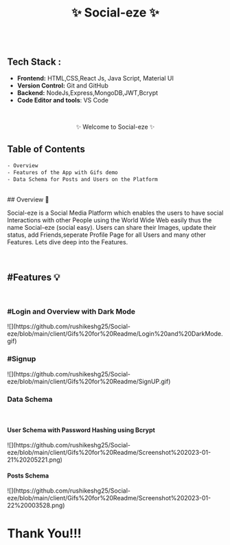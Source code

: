<h1 align="center">
       ✨  Social-eze   ✨
</h1>
<h2 align="center"
  A Social Media 
 </h2>
 
<br />

## Tech Stack : 

- **Frontend:** HTML,CSS,React Js, Java Script, Material UI
- **Version Control:** Git and GitHub
- **Backend:** NodeJs,Express,MongoDB,JWT,Bcrypt
- **Code Editor and tools**: VS Code

 <br />

   <p align="center">✨ Welcome to Social-eze ✨ <br /></p>


## Table of Contents

    - Overview
    - Features of the App with Gifs demo
    - Data Schema for Posts and Users on the Platform

 <br />
## Overview 🔨

Social-eze  is a Social Media Platform which enables the users to have social Interactions with other People using the World Wide Web easily thus the name Social-eze (social easy). Users can share their Images, update their status, add Friends,seperate Profile Page for all Users and many other Features. Lets dive deep into the Features.

<br/>

<h2>#Features 💡</h2>
<br/>
<h3>#Login and Overview with Dark Mode</h3>
![](https://github.com/rushikeshg25/Social-eze/blob/main/client/Gifs%20for%20Readme/Login%20and%20DarkMode.gif)
<br/>
<h3>#Signup</h3>
![](https://github.com/rushikeshg25/Social-eze/blob/main/client/Gifs%20for%20Readme/SignUP.gif)
<br/>
<h3>Data Schema</h3>
<br/>
<h4>User Schema with Password Hashing using Bcrypt</h4>
![](https://github.com/rushikeshg25/Social-eze/blob/main/client/Gifs%20for%20Readme/Screenshot%202023-01-21%20205221.png)
<br/>
<h4>Posts Schema</h4>
![](https://github.com/rushikeshg25/Social-eze/blob/main/client/Gifs%20for%20Readme/Screenshot%202023-01-22%20003528.png)

<h1>Thank You!!!</h1>

